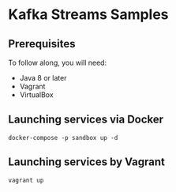 # Kafka Streams Samples

## Prerequisites

To follow along, you will need:

- Java 8 or later
- Vagrant
- VirtualBox

## Launching services via Docker

```
docker-compose -p sandbox up -d
```

## Launching services by Vagrant

```
vagrant up
```
